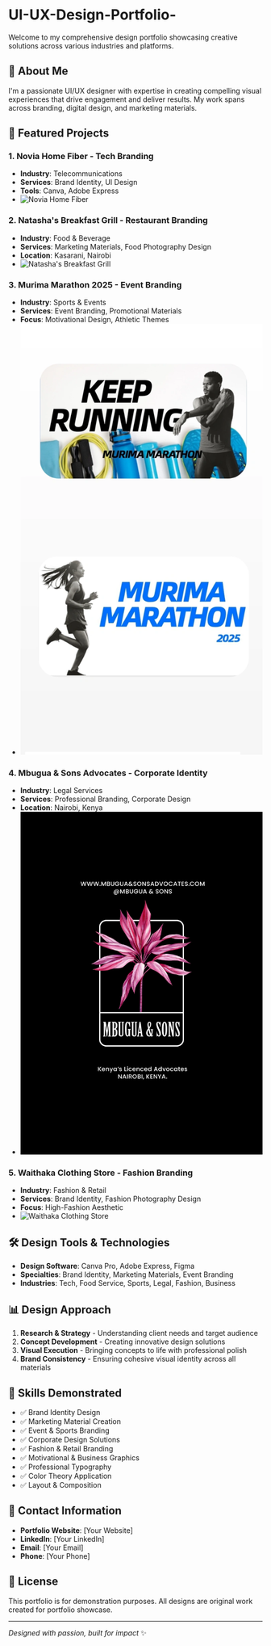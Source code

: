 # UI-UX-Design-Portfolio-
Welcome to my comprehensive design portfolio showcasing creative solutions across various industries and platforms.

## 👋 About Me

I'm a passionate UI/UX designer with expertise in creating compelling visual experiences that drive engagement and deliver results. My work spans across branding, digital design, and marketing materials.

## 🚀 Featured Projects

### 1. Novia Home Fiber - Tech Branding
- **Industry**: Telecommunications
- **Services**: Brand Identity, UI Design
- **Tools**: Canva, Adobe Express
- ![Novia Home Fiber](BRAND%20AWARENESS%20NOVIA%20HOME%20FIBERLLC.svg)

### 2. Natasha's Breakfast Grill - Restaurant Branding
- **Industry**: Food & Beverage
- **Services**: Marketing Materials, Food Photography Design
- **Location**: Kasarani, Nairobi
- ![Natasha's Breakfast Grill](MARKETING%20CAMPAIGN.png)

### 3. Murima Marathon 2025 - Event Branding
- **Industry**: Sports & Events
- **Services**: Event Branding, Promotional Materials
- **Focus**: Motivational Design, Athletic Themes
- ![Murima Marathon 2025](MURIMA%20Marathon%202025.webp)

### 4. Mbugua & Sons Advocates - Corporate Identity
- **Industry**: Legal Services
- **Services**: Professional Branding, Corporate Design
- **Location**: Nairobi, Kenya
- ![Mbugua & Sons Advocates](MBUGUA%20%26%20SONS%20ADVOCATES%20Legal%20Services.png)

### 5. Waithaka Clothing Store - Fashion Branding
- **Industry**: Fashion & Retail
- **Services**: Brand Identity, Fashion Photography Design
- **Focus**: High-Fashion Aesthetic
- ![Waithaka Clothing Store](WAITHAKA%20CLOTHING%20STORE%20Fashion%20Focus.png)

## 🛠️ Design Tools & Technologies

- **Design Software**: Canva Pro, Adobe Express, Figma
- **Specialties**: Brand Identity, Marketing Materials, Event Branding
- **Industries**: Tech, Food Service, Sports, Legal, Fashion, Business

## 📊 Design Approach

1. **Research & Strategy** - Understanding client needs and target audience
2. **Concept Development** - Creating innovative design solutions
3. **Visual Execution** - Bringing concepts to life with professional polish
4. **Brand Consistency** - Ensuring cohesive visual identity across all materials

## 🎯 Skills Demonstrated

- ✅ Brand Identity Design
- ✅ Marketing Material Creation
- ✅ Event & Sports Branding
- ✅ Corporate Design Solutions
- ✅ Fashion & Retail Branding
- ✅ Motivational & Business Graphics
- ✅ Professional Typography
- ✅ Color Theory Application
- ✅ Layout & Composition

## 📱 Contact Information

- **Portfolio Website**: [Your Website]
- **LinkedIn**: [Your LinkedIn]
- **Email**: [Your Email]
- **Phone**: [Your Phone]

## 📄 License

This portfolio is for demonstration purposes. All designs are original work created for portfolio showcase.

---

*Designed with passion, built for impact* ✨
